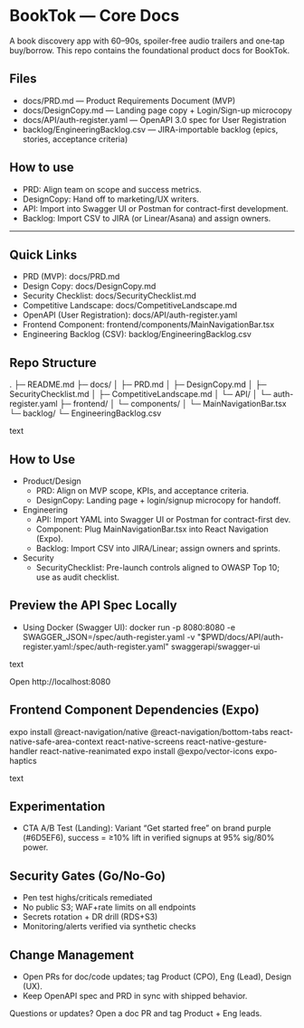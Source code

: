 # BookTok — Core Docs

A book discovery app with 60–90s, spoiler‑free audio trailers and one‑tap buy/borrow.
This repo contains the foundational product docs for BookTok.

## Files
- docs/PRD.md — Product Requirements Document (MVP)
- docs/DesignCopy.md — Landing page copy + Login/Sign-up microcopy
- docs/API/auth-register.yaml — OpenAPI 3.0 spec for User Registration
- backlog/EngineeringBacklog.csv — JIRA-importable backlog (epics, stories, acceptance criteria)

## How to use
- PRD: Align team on scope and success metrics.
- DesignCopy: Hand off to marketing/UX writers.
- API: Import into Swagger UI or Postman for contract-first development.
- Backlog: Import CSV to JIRA (or Linear/Asana) and assign owners.


-----------------------------------------------------------------------------------------------------

## Quick Links
- PRD (MVP): docs/PRD.md
- Design Copy: docs/DesignCopy.md
- Security Checklist: docs/SecurityChecklist.md
- Competitive Landscape: docs/CompetitiveLandscape.md
- OpenAPI (User Registration): docs/API/auth-register.yaml
- Frontend Component: frontend/components/MainNavigationBar.tsx
- Engineering Backlog (CSV): backlog/EngineeringBacklog.csv

## Repo Structure
.
├─ README.md
├─ docs/
│ ├─ PRD.md
│ ├─ DesignCopy.md
│ ├─ SecurityChecklist.md
│ ├─ CompetitiveLandscape.md
│ └─ API/
│ └─ auth-register.yaml
├─ frontend/
│ └─ components/
│ └─ MainNavigationBar.tsx
└─ backlog/
└─ EngineeringBacklog.csv

text


## How to Use
- Product/Design
  - PRD: Align on MVP scope, KPIs, and acceptance criteria.
  - DesignCopy: Landing page + login/signup microcopy for handoff.
- Engineering
  - API: Import YAML into Swagger UI or Postman for contract-first dev.
  - Component: Plug MainNavigationBar.tsx into React Navigation (Expo).
  - Backlog: Import CSV into JIRA/Linear; assign owners and sprints.
- Security
  - SecurityChecklist: Pre-launch controls aligned to OWASP Top 10; use as audit checklist.

## Preview the API Spec Locally
- Using Docker (Swagger UI):
docker run -p 8080:8080 -e SWAGGER_JSON=/spec/auth-register.yaml
-v "$PWD/docs/API/auth-register.yaml:/spec/auth-register.yaml" swaggerapi/swagger-ui

text

Open http://localhost:8080

## Frontend Component Dependencies (Expo)
expo install @react-navigation/native @react-navigation/bottom-tabs react-native-safe-area-context react-native-screens react-native-gesture-handler react-native-reanimated
expo install @expo/vector-icons expo-haptics

text


## Experimentation
- CTA A/B Test (Landing): Variant “Get started free” on brand purple (#6D5EF6), success = ≥10% lift in verified signups at 95% sig/80% power.

## Security Gates (Go/No‑Go)
- Pen test highs/criticals remediated
- No public S3; WAF+rate limits on all endpoints
- Secrets rotation + DR drill (RDS+S3)
- Monitoring/alerts verified via synthetic checks

## Change Management
- Open PRs for doc/code updates; tag Product (CPO), Eng (Lead), Design (UX).
- Keep OpenAPI spec and PRD in sync with shipped behavior.


Questions or updates? Open a doc PR and tag Product + Eng leads.
